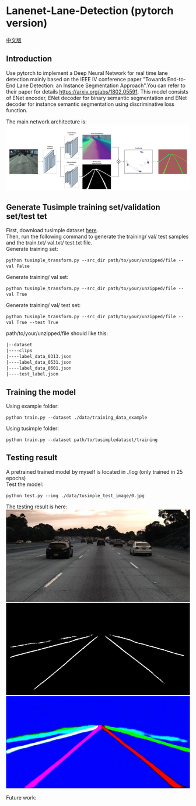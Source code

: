 # Lanenet-Lane-Detection (pytorch version)
  
[中文版](https://github.com/IrohXu/lanenet-lane-detection-pytorch/blob/main/CHINESE_README.md)  

## Introduction   
Use pytorch to implement a Deep Neural Network for real time lane detection mainly based on the IEEE IV conference paper "Towards End-to-End Lane Detection: an Instance Segmentation Approach".You can refer to their paper for details https://arxiv.org/abs/1802.05591. This model consists of ENet encoder, ENet decoder for binary semantic segmentation and ENet decoder for instance semantic segmentation using discriminative loss function.  

The main network architecture is:  
![NetWork_Architecture](./data/source_image/network_architecture.png)

## Generate Tusimple training set/validation set/test tet   
First, download tusimple dataset [here](https://github.com/TuSimple/tusimple-benchmark/issues/3).  
Then, run the following command to generate the training/ val/ test samples and the train.txt/ val.txt/ test.txt file.   
Generate training set:  
```
python tusimple_transform.py --src_dir path/to/your/unzipped/file --val False
```
Generate training/ val set:  
```
python tusimple_transform.py --src_dir path/to/your/unzipped/file --val True
```
Generate training/ val/ test set:  
```
python tusimple_transform.py --src_dir path/to/your/unzipped/file --val True --test True
```
path/to/your/unzipped/file should like this:  
```
|--dataset
|----clips
|----label_data_0313.json
|----label_data_0531.json
|----label_data_0601.json
|----test_label.json
```  

## Training the model    
Using example folder:   
```
python train.py --dataset ./data/training_data_example
```
Using tusimple folder:   
```
python train.py --dataset path/to/tusimpledataset/training
```

## Testing result    
A pretrained trained model by myself is located in ./log (only trained in 25 epochs)      
Test the model:    
```
python test.py --img ./data/tusimple_test_image/0.jpg
```
The testing result is here:    
![Input test image](./data/source_image/input.jpg)    
![Output binary image](./data/source_image/binary_output.jpg)    
![Output instance image](./data/source_image/instance_output.jpg)    


Future work:  
